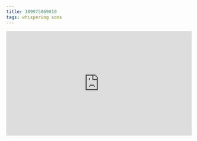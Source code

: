 ```yaml
---
title: 189975069010
tags: whispering sons
---
```

<iframe allow="accelerometer; autoplay; clipboard-write; encrypted-media; gyroscope; picture-in-picture" allowfullscreen="" frameborder="0" height="281" id="youtube_iframe" src="https://www.youtube.com/embed/TqVElPH7EvM?feature=oembed&amp;enablejsapi=1&amp;origin=https://safe.txmblr.com&amp;wmode=opaque" width="500"></iframe>